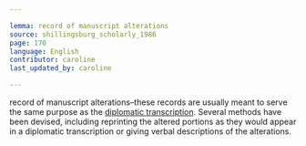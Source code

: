```yaml
---

lemma: record of manuscript alterations
source: shillingsburg_scholarly_1986
page: 170
language: English
contributor: caroline
last_updated_by: caroline

---
```


record of manuscript alterations–these records are usually meant to serve the same purpose as the [diplomatic transcription](transcriptionDiplomatic.html). Several methods have been devised, including reprinting the altered portions as they would appear in a diplomatic transcription or giving verbal descriptions of the alterations.
